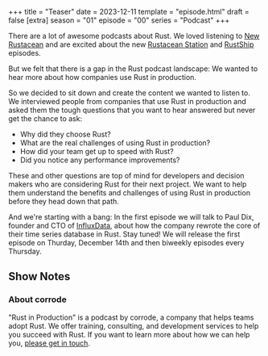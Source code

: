 +++
title = "Teaser"
date = 2023-12-11
template = "episode.html"
draft = false
[extra]
season = "01"
episode = "00"
series = "Podcast"
+++

<div><script id="letscast-player-ff3abca4" src="https://letscast.fm/podcasts/rust-in-production-82281512/episodes/rust-in-production-series-teaser/player.js?size=s"></script></div>

There are a lot of awesome podcasts about Rust.
We loved listening to [New Rustacean](https://newrustacean.com/)
and are excited about the new [Rustacean Station](https://rustacean-station.org/) and
[RustShip](https://www.marcoieni.com/2023/08/rustship-a-new-rust-podcast/) 
episodes.

But we felt that there is a gap in the Rust podcast landscape: We
wanted to hear more about how companies use Rust in production.

So we decided to sit down and create the content we wanted to listen to. We
interviewed people from companies that use Rust in production and asked them
the tough questions that you want to hear answered but never get the chance to
ask:

* Why did they choose Rust?
* What are the real challenges of using Rust in production?
* How did your team get up to speed with Rust?
* Did you notice any performance improvements?

These and other questions are top of mind for developers and decision makers
who are considering Rust for their next project. We want to help them
understand the benefits and challenges of using Rust in production before
they head down that path. 

And we're starting with a bang: In the
first episode we will talk to Paul Dix, founder and CTO of
[InfluxData](https://www.influxdata.com/), about how the company rewrote the
core of their time series database in Rust. Stay tuned! We will release the
first episode on Thurday, December 14th and then biweekly episodes every Thursday.

<!-- more -->

## Show Notes

### About corrode

"Rust in Production" is a podcast by corrode, a company that helps teams adopt
Rust. We offer training, consulting, and development services to help you
succeed with Rust. If you want to learn more about how we can help you, [please
get in touch](/about).
